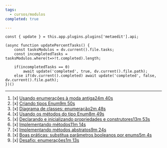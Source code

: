 ```yaml
---
tags:
  - cursos/modulos
completed: true

---
```


```dataviewjs
const { update } = this.app.plugins.plugins['metaedit'].api;

(async function updatePercentTasks() {
	const tasksModulos = dv.current().file.tasks;
	const incompletedTasks = tasksModulos.where(t=>!t.completed).length;
	
	if(incompletedTasks == 0)
		await update('completed', true, dv.current().file.path);
	else if(dv.current().completed) await update('completed', false, dv.current().file.path);
})()
```
---
1. [x] [Usando enumerações à moda antiga24m 40s](https://app.algaworks.com/aulas/4706/usando-enumeracoes-a-moda-antiga)
2. [x] [Criando tipos Enum9m 50s](https://app.algaworks.com/aulas/4707/criando-tipos-enum)
3. [x] [Diagrama de classes: enumeração2m 48s](https://app.algaworks.com/aulas/4708/diagrama-de-classes-enumeracao)
4. [x] [Usando os métodos do tipo Enum8m 49s](https://app.algaworks.com/aulas/4709/usando-os-metodos-do-tipo-enum)
5. [x] [Declarando e inicializando propriedades e construtores13m 53s](https://app.algaworks.com/aulas/4710/declarando-e-inicializando-propriedades-e-construtores)
6. [x] [Implementando métodos11m 14s](https://app.algaworks.com/aulas/4711/implementando-metodos)
7. [x] [Implementando métodos abstratos9m 24s](https://app.algaworks.com/aulas/4712/implementando-metodos-abstratos)
8. [x] [Boas práticas: substitua parâmetros booleanos por enums5m 4s](https://app.algaworks.com/aulas/4713/boas-praticas-substitua-parametros-booleanos-por-enums)
9. [x] [Desafio: enumerações1m 13s](https://app.algaworks.com/aulas/4714/desafio-enumeracoes)